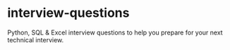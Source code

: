 # interview-questions
Python, SQL &amp; Excel interview questions to help you prepare for your next technical interview.
